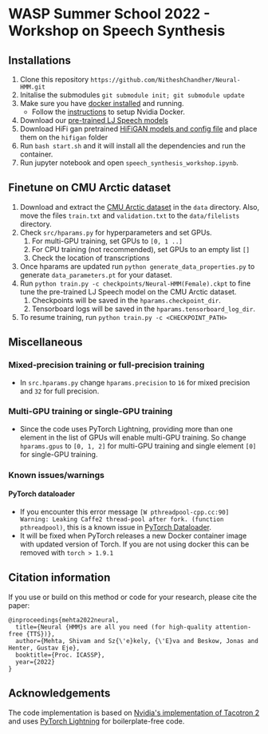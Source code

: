 # WASP Summer School 2022 - Workshop on Speech Synthesis

[cmuarctic_link]: https://umeauniversity-my.sharepoint.com/:u:/g/personal/nich0037_ad_umu_se/Edi0a9f2A3BGpmCI78YFqsEBBlcWAfxURocQgl9M1UDSPg?e=w8Q842
[github_new_issue_link]: https://github.com/shivammehta007/Neural-HMM/issues/new
[docker_install_link]: https://docs.docker.com/get-docker/
[tacotron2_link]: https://github.com/NVIDIA/tacotron2
[pretrained_model_link]: https://umeauniversity-my.sharepoint.com/:f:/g/personal/nich0037_ad_umu_se/Eh6sGtTfca9GukqZkLne0tABQSuPXLU-tdUtUlr-53e3Xg?e=lIMPzN
[hifigan_all]: https://umeauniversity-my.sharepoint.com/:f:/g/personal/nich0037_ad_umu_se/Eib8mOgmPXFGi0P9E3gCFbEBRNtHE04UUuCCa7yTf2etTQ?e=wMdQ3I
[pytorch_lightning_link]: https://github.com/PyTorchLightning/pytorch-lightning
[pytorch_dataloader_issue_link]: https://github.com/pytorch/pytorch/issues/57273
[nvidia_toolkit_link]: https://docs.nvidia.com/datacenter/cloud-native/container-toolkit/install-guide.html


## Installations
1. Clone this repository ```https://github.com/NitheshChandher/Neural-HMM.git``` 
2. Initalise the submodules ```git submodule init; git submodule update```
3. Make sure you have [docker installed][docker_install_link] and running. 
   * Follow the [instructions][nvidia_toolkit_link] to setup Nvidia Docker.
4. Download our [pre-trained LJ Speech models][pretrained_model_link] 
5. Download HiFi gan pretrained [HiFiGAN models and config file][hifigan_all] and place them on the `hifigan` folder
6. Run ``bash start.sh`` and it will install all the dependencies and run the container.
7. Run jupyter notebook and open ```speech_synthesis_workshop.ipynb```.

## Finetune on CMU Arctic dataset
1. Download and extract the [CMU Arctic dataset][cmuarctic_link] in the `data` directory. Also, move the files `train.txt` and `validation.txt` to the `data/filelists` directory.
2. Check `src/hparams.py` for hyperparameters and set GPUs.
    1. For multi-GPU training, set GPUs to ```[0, 1 ..]```
    2. For CPU training (not recommended), set GPUs to an empty list ```[]```
    3. Check the location of transcriptions
3. Once hparams are updated run `python generate_data_properties.py` to generate `data_parameters.pt` for your dataset.
4. Run ```python train.py -c checkpoints/Neural-HMM(Female).ckpt``` to fine tune the pre-trained LJ Speech model on the CMU Arctic dataset.
    1. Checkpoints will be saved in the `hparams.checkpoint_dir`.
    2. Tensorboard logs will be saved in the `hparams.tensorboard_log_dir`.
5. To resume training, run ```python train.py -c <CHECKPOINT_PATH>```


## Miscellaneous
### Mixed-precision training or full-precision training
* In ```src.hparams.py``` change ```hparams.precision``` to ```16``` for mixed precision and ```32``` for full precision.
### Multi-GPU training or single-GPU training
* Since the code uses PyTorch Lightning, providing more than one element in the list of GPUs will enable multi-GPU training. So change ```hparams.gpus``` to ```[0, 1, 2]``` for multi-GPU training and single element ```[0]``` for single-GPU training.


### Known issues/warnings

#### PyTorch dataloader
* If you encounter this error message ```[W pthreadpool-cpp.cc:90] Warning: Leaking Caffe2 thread-pool after fork. (function pthreadpool)```, this is a known issue in [PyTorch Dataloader][pytorch_dataloader_issue_link]. 
* It will be fixed when PyTorch releases a new Docker container image with updated version of Torch. If you are not using docker this can be removed with ```torch > 1.9.1```


## Citation information
If you use or build on this method or code for your research, please cite the paper:
```
@inproceedings{mehta2022neural,
  title={Neural {HMM}s are all you need (for high-quality attention-free {TTS})},
  author={Mehta, Shivam and Sz{\'e}kely, {\'E}va and Beskow, Jonas and Henter, Gustav Eje},
  booktitle={Proc. ICASSP},
  year={2022}
}
```
## Acknowledgements
The code implementation is based on [Nvidia's implementation of Tacotron 2][tacotron2_link] and uses [PyTorch Lightning][pytorch_lightning_link] for boilerplate-free code.
